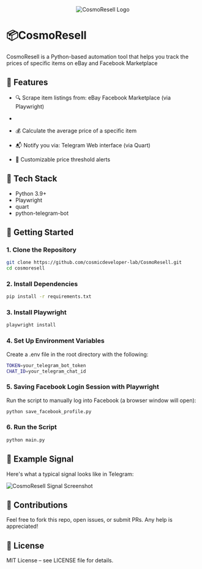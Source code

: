 <p align="center">
  <img src="https://drive.google.com/uc?id=110AyVKuqSk_y_6gd4nJEJQYVhLzgMlOE" alt="CosmoResell Logo"/>
</p>

# 📦CosmoResell

CosmoResell is a Python-based automation tool that helps you track the prices of specific items on eBay and Facebook Marketplace

## 🔧 Features

- 🔍 Scrape item listings from:
eBay
Facebook Marketplace (via Playwright)
- 
- 💰 Calculate the average price of a specific item
- 📬 Notify you via:
Telegram
Web interface (via Quart)

- 🎯 Customizable price threshold alerts

## 🧰 Tech Stack

- Python 3.9+
- Playwright
- quart
- python-telegram-bot

## 🚀 Getting Started

### 1. Clone the Repository

 ```bash
git clone https://github.com/cosmicdeveloper-lab/CosmoResell.git
cd cosmoresell
```

### 2. Install Dependencies

```bash
pip install -r requirements.txt
```

### 3. Install Playwright

```bash
playwright install
```

### 4. Set Up Environment Variables
  Create a .env file in the root directory with the following:

```bash
TOKEN=your_telegram_bot_token
CHAT_ID=your_telegram_chat_id
```

### 5. Saving Facebook Login Session with Playwright
  Run the script to manually log into Facebook (a browser window will open):

```bash
python save_facebook_profile.py
```
### 6. Run the Script

```bash
python main.py
```

## 📸 Example Signal

Here's what a typical signal looks like in Telegram:

![CosmoResell Signal Screenshot](https://drive.google.com/uc?id=1OBuLN9P0bnxuF_W9Hop4MOzHbzN9P8hZ)

## 🤝 Contributions

Feel free to fork this repo, open issues, or submit PRs. Any help is appreciated!

## 📄 License

MIT License – see LICENSE file for details.

